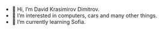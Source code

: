 - 👋 Hi, I’m David Krasimirov Dimitrov.
- 👀 I’m interested in computers, cars and many other things.
- 🌱 I’m currently learning Sofia.


<!---
davidkrasimirovdimitrov/davidkrasimirovdimitrov is a ✨ special ✨ repository because its `README.md` (this file) appears on your GitHub profile.
You can click the Preview link to take a look at your changes.
--->
